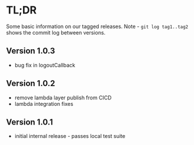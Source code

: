 # TL;DR

Some basic information on our tagged releases.
Note - `git log tag1..tag2` shows the commit log between versions.

## Version 1.0.3

* bug fix in logoutCallback

## Version 1.0.2

* remove lambda layer publish from CICD
* lambda integration fixes

## Version 1.0.1

* initial internal release - passes local test suite
